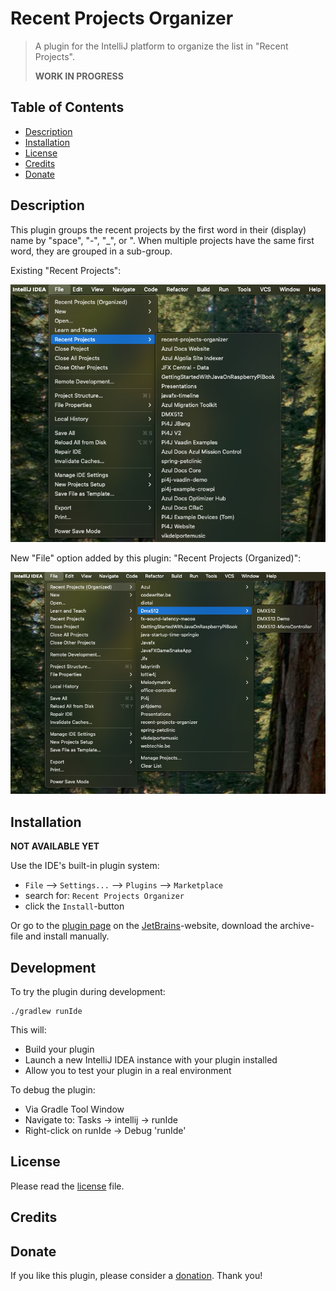 # Recent Projects Organizer

> A plugin for the IntelliJ platform to organize the list in "Recent Projects".
> 
> **WORK IN PROGRESS**

## Table of Contents

* [Description](#description)
* [Installation](#installation)
* [License](#license)
* [Credits](#credits)
* [Donate](#donate)

## Description

This plugin groups the recent projects by the first word in their (display)
name by "space", "-", "_", or ". When multiple projects have the same first
word, they are grouped in a sub-group.

Existing "Recent Projects":

![Recent Projects](screenshots/recent-projects.png)

New "File" option added by this plugin: "Recent Projects (Organized)":

![Recent Projects Organized](screenshots/recent-projects-organized.png)

## Installation

**NOT AVAILABLE YET**

Use the IDE's built-in plugin system:

* `File` --> `Settings...` --> `Plugins` --> `Marketplace`
* search for: `Recent Projects Organizer`
* click the `Install`-button

Or go to the [plugin page](https://plugins.jetbrains.com/plugin/28455-recent-projects-organizer) on the [JetBrains](https://www.jetbrains.com)-website, download the archive-file and install manually.

## Development

To try the plugin during development:

```
./gradlew runIde
```

This will:

* Build your plugin
* Launch a new IntelliJ IDEA instance with your plugin installed
* Allow you to test your plugin in a real environment

To debug the plugin:

* Via Gradle Tool Window
* Navigate to: Tasks → intellij → runIde
* Right-click on runIde → Debug 'runIde'


## License

Please read the [license](LICENSE) file.

## Credits



## Donate

If you like this plugin, please consider a [donation](https://buymeacoffee.com/frankdelporte). Thank you!

